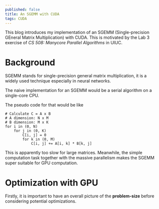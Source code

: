 ```yaml
---
published: false
title: An SGEMM with CUDA 
tags: CUDA
---
```


This blog introduces my implementation of an SGEMM (Single-precision 
GEneral Matrix Multiplication) with CUDA. This is motivated by the Lab 3 exercise of 
*CS 508: Manycore Parallel Algorithms* in UIUC.

# Background
SGEMM stands for single-precision general matrix multiplication, it is a widely used 
technique especially in neural networks.

The naive implementation for an SGEMM would be a serial algorithm on a single-core 
CPU. 

The pseudo code for that would be like 

```
# Calculate C = A x B
# A dimension: N x M 
# B dimension: M x K
for i in (0, N)
    for j in (0, K)
        C[i, j] = 0
        for k in (0, M)
            C[i, j] += A[i, k] * B[k, j]
```

This is apparently too slow for large matrices. Meanwhile, the simple computation 
task together with the massive parallelism makes the SGEMM super suitable for
GPU computation. 

# Optimization with GPU
Firstly, it is important to have an overall picture of the **problem-size** before 
considering potential optimizations. 



















